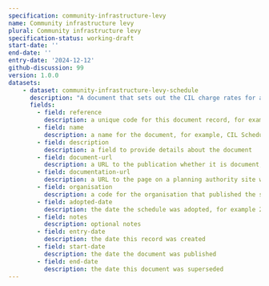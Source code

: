 ```yaml
---
specification: community-infrastructure-levy
name: Community infrastructure levy
plural: Community infrastructure levy
specification-status: working-draft
start-date: ''
end-date: ''
entry-date: '2024-12-12'
github-discussion: 99
version: 1.0.0
datasets:
    - dataset: community-infrastructure-levy-schedule
      description: "A document that sets out the CIL charge rates for an area"
      fields:
        - field: reference
          description: a unique code for this document record, for example `ADU/1`
        - field: name
          description: a name for the document, for example, CIL Schedule 2023
        - field: description
          description: a field to provide details about the document
        - field: document-url
          description: a URL to the publication whether it is document, such as a pdf, or a webpage
        - field: documentation-url
          description: a URL to the page on a planning authority site where this document is published
        - field: organisation
          description: a code for the organisation that published the schedule
        - field: adopted-date
          description: the date the schedule was adopted, for example 2024-12-01
        - field: notes
          description: optional notes
        - field: entry-date
          description: the date this record was created
        - field: start-date
          description: the date the document was published
        - field: end-date
          description: the date this document was superseded
---
```

